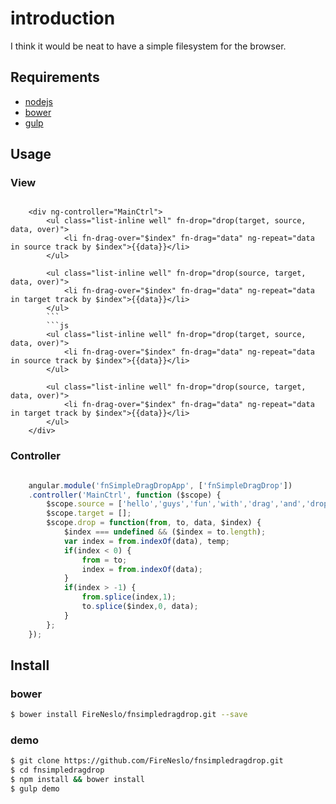 # introduction
I think it would be neat to have a simple filesystem for the browser.

## Requirements
* [nodejs](http://nodejs.org)
* [bower](http://bower.io)
* [gulp](http://gulpjs.com)

## Usage

### View

```

    <div ng-controller="MainCtrl">
        <ul class="list-inline well" fn-drop="drop(target, source, data, over)">
            <li fn-drag-over="$index" fn-drag="data" ng-repeat="data in source track by $index">{{data}}</li>
        </ul>

        <ul class="list-inline well" fn-drop="drop(source, target, data, over)">
            <li fn-drag-over="$index" fn-drag="data" ng-repeat="data in target track by $index">{{data}}</li>
        </ul>
        ```
        ```js
        <ul class="list-inline well" fn-drop="drop(target, source, data, over)">
            <li fn-drag-over="$index" fn-drag="data" ng-repeat="data in source track by $index">{{data}}</li>
        </ul>

        <ul class="list-inline well" fn-drop="drop(source, target, data, over)">
            <li fn-drag-over="$index" fn-drag="data" ng-repeat="data in target track by $index">{{data}}</li>
        </ul>
    </div>

```
### Controller

```js

    angular.module('fnSimpleDragDropApp', ['fnSimpleDragDrop'])
    .controller('MainCtrl', function ($scope) {
        $scope.source = ['hello','guys','fun','with','drag','and','drop','is','it','not?'];
        $scope.target = [];
        $scope.drop = function(from, to, data, $index) {
            $index === undefined && ($index = to.length);
            var index = from.indexOf(data), temp;
            if(index < 0) {
                from = to;
                index = from.indexOf(data);
            }
            if(index > -1) {
                from.splice(index,1);
                to.splice($index,0, data);
            }
        };
    });

```

## Install

### bower
``` bash
$ bower install FireNeslo/fnsimpledragdrop.git --save
```

### demo
``` bash
$ git clone https://github.com/FireNeslo/fnsimpledragdrop.git
$ cd fnsimpledragdrop
$ npm install && bower install
$ gulp demo
```